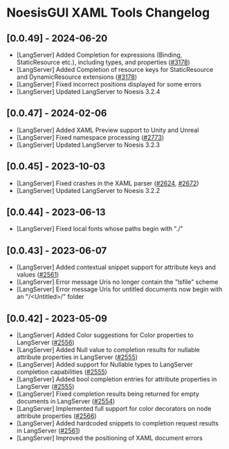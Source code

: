 # NoesisGUI XAML Tools Changelog
 
## [0.0.49] - 2024-06-20

- [LangServer] Added Completion for expressions (Binding, StaticResource etc.), including types, and properties ([#3178](https://www.noesisengine.com/bugs/view.php?id=3178))
- [LangServer] Added Completion of resource keys for StaticResource and DynamicResource extensions ([#3178](https://www.noesisengine.com/bugs/view.php?id=3178))
- [LangServer] Fixed incorrect positions displayed for some errors
- [LangServer] Updated LangServer to Noesis 3.2.4
 
## [0.0.47] - 2024-02-06

- [LangServer] Added XAML Preview support to Unity and Unreal
- [LangServer] Fixed namespace processing ([#2773](https://www.noesisengine.com/bugs/view.php?id=2773))
- [LangServer] Updated LangServer to Noesis 3.2.3
 
## [0.0.45] - 2023-10-03

- [LangServer] Fixed crashes in the XAML parser ([#2624](https://www.noesisengine.com/bugs/view.php?id=2624), [#2672](https://www.noesisengine.com/bugs/view.php?id=2672))
- [LangServer] Updated LangServer to Noesis 3.2.2

## [0.0.44] - 2023-06-13

- [LangServer] Fixed local fonts whose paths begin with "./"
 
## [0.0.43] - 2023-06-07

- [LangServer] Added contextual snippet support for attribute keys and values ([#2561](https://www.noesisengine.com/bugs/view.php?id=2561))
- [LangServer] Error message Uris no longer contain the "lsfile" scheme
- [LangServer] Error message Uris for untitled documents now begin with an "/&#60;Untitled&#62;/" folder

## [0.0.42] - 2023-05-09

- [LangServer] Added Color suggestions for Color properties to LangServer ([#2556](https://www.noesisengine.com/bugs/view.php?id=2556))
- [LangServer] Added Null value to completion results for nullable attribute properties in LangServer ([#2555](https://www.noesisengine.com/bugs/view.php?id=2555))
- [LangServer] Added support for Nullable types to LangServer completion capabilities ([#2555](https://www.noesisengine.com/bugs/view.php?id=2555))
- [LangServer] Added bool completion entries for attribute properties in LangServer ([#2555](https://www.noesisengine.com/bugs/view.php?id=2555))
- [LangServer] Fixed completion results being returned for empty documents in LangServer ([#2554](https://www.noesisengine.com/bugs/view.php?id=2554))
- [LangServer] Implemented full support for color decorators on node attribute properties ([#2566](https://www.noesisengine.com/bugs/view.php?id=2566))
- [LangServer] Added hardcoded snippets to completion request results in LangServer ([#2561](https://www.noesisengine.com/bugs/view.php?id=2561))
- [LangServer] Improved the positioning of XAML document errors